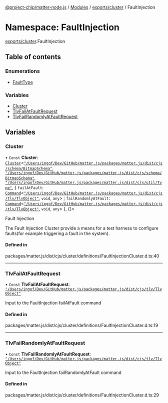 [@project-chip/matter-node.js](../README.md) / [Modules](../modules.md) / [exports/cluster](exports_cluster.md) / FaultInjection

# Namespace: FaultInjection

[exports/cluster](exports_cluster.md).FaultInjection

## Table of contents

### Enumerations

- [FaultType](../enums/exports_cluster.FaultInjection.FaultType.md)

### Variables

- [Cluster](exports_cluster.FaultInjection.md#cluster)
- [TlvFailAtFaultRequest](exports_cluster.FaultInjection.md#tlvfailatfaultrequest)
- [TlvFailRandomlyAtFaultRequest](exports_cluster.FaultInjection.md#tlvfailrandomlyatfaultrequest)

## Variables

### Cluster

• `Const` **Cluster**: [`Cluster`](exports_cluster.md#cluster)<[`"/Users/ingof/Dev/GitHub/matter.js/packages/matter.js/dist/cjs/schema/BitmapSchema"`](export._internal_.__Users_ingof_Dev_GitHub_matter_js_packages_matter_js_dist_cjs_schema_BitmapSchema_.md), [`"/Users/ingof/Dev/GitHub/matter.js/packages/matter.js/dist/cjs/schema/BitmapSchema"`](export._internal_.__Users_ingof_Dev_GitHub_matter_js_packages_matter_js_dist_cjs_schema_BitmapSchema_.md), [`"/Users/ingof/Dev/GitHub/matter.js/packages/matter.js/dist/cjs/util/Type"`](export._internal_.__Users_ingof_Dev_GitHub_matter_js_packages_matter_js_dist_cjs_util_Type_.md), { `failAtFault`: [`Command`](exports_cluster.md#command)<[`"/Users/ingof/Dev/GitHub/matter.js/packages/matter.js/dist/cjs/tlv/TlvObject"`](export._internal_.__Users_ingof_Dev_GitHub_matter_js_packages_matter_js_dist_cjs_tlv_TlvObject_.md), `void`, `any`\> ; `failRandomlyAtFault`: [`Command`](exports_cluster.md#command)<[`"/Users/ingof/Dev/GitHub/matter.js/packages/matter.js/dist/cjs/tlv/TlvObject"`](export._internal_.__Users_ingof_Dev_GitHub_matter_js_packages_matter_js_dist_cjs_tlv_TlvObject_.md), `void`, `any`\>  }, {}\>

Fault Injection

The Fault Injection Cluster provide a means for a test harness to configure faults(for example triggering a
fault in the system).

#### Defined in

packages/matter.js/dist/cjs/cluster/definitions/FaultInjectionCluster.d.ts:40

___

### TlvFailAtFaultRequest

• `Const` **TlvFailAtFaultRequest**: [`"/Users/ingof/Dev/GitHub/matter.js/packages/matter.js/dist/cjs/tlv/TlvObject"`](export._internal_.__Users_ingof_Dev_GitHub_matter_js_packages_matter_js_dist_cjs_tlv_TlvObject_.md)

Input to the FaultInjection failAtFault command

#### Defined in

packages/matter.js/dist/cjs/cluster/definitions/FaultInjectionCluster.d.ts:19

___

### TlvFailRandomlyAtFaultRequest

• `Const` **TlvFailRandomlyAtFaultRequest**: [`"/Users/ingof/Dev/GitHub/matter.js/packages/matter.js/dist/cjs/tlv/TlvObject"`](export._internal_.__Users_ingof_Dev_GitHub_matter_js_packages_matter_js_dist_cjs_tlv_TlvObject_.md)

Input to the FaultInjection failRandomlyAtFault command

#### Defined in

packages/matter.js/dist/cjs/cluster/definitions/FaultInjectionCluster.d.ts:29
